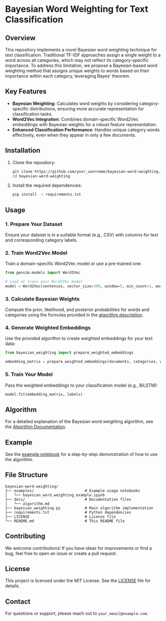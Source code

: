 
# Bayesian Word Weighting for Text Classification

## Overview

This repository implements a novel Bayesian word weighting technique for text classification. Traditional TF-IDF approaches assign a single weight to a word across all categories, which may not reflect its category-specific importance. To address this limitation, we propose a Bayesian-based word weighting method that assigns unique weights to words based on their importance within each category, leveraging Bayes' theorem.

## Key Features

- **Bayesian Weighting**: Calculates word weights by considering category-specific distributions, ensuring more accurate representation for classification tasks.
- **Word2Vec Integration**: Combines domain-specific Word2Vec embeddings with Bayesian weights for a robust feature representation.
- **Enhanced Classification Performance**: Handles unique category words effectively, even when they appear in only a few documents.

## Installation

1. Clone the repository:
   ```bash
   git clone https://github.com/your_username/bayesian-word-weighting.git
   cd bayesian-word-weighting
   ```

2. Install the required dependencies:
   ```bash
   pip install -r requirements.txt
   ```

## Usage

### 1. Prepare Your Dataset
Ensure your dataset is in a suitable format (e.g., CSV) with columns for text and corresponding category labels.

### 2. Train Word2Vec Model
Train a domain-specific Word2Vec model or use a pre-trained one:
```python
from gensim.models import Word2Vec

# Load or train your Word2Vec model
model = Word2Vec(sentences, vector_size=300, window=5, min_count=1, workers=4)
```

### 3. Calculate Bayesian Weights
Compute the prior, likelihood, and posterior probabilities for words and categories using the formulas provided in the [algorithm description](docs/algorithm.md).

### 4. Generate Weighted Embeddings
Use the provided algorithm to create weighted embeddings for your text data:
```python
from bayesian_weighting import prepare_weighted_embeddings

embedding_matrix = prepare_weighted_embeddings(documents, categories, word2vec_model, bayesian_weights, max_len=128)
```

### 5. Train Your Model
Pass the weighted embeddings to your classification model (e.g., BiLSTM):
```python
model.fit(embedding_matrix, labels)
```

## Algorithm

For a detailed explanation of the Bayesian word weighting algorithm, see the [Algorithm Documentation](docs/algorithm.md).

## Example

See the [example notebook](examples/bayesian_word_weighting_example.ipynb) for a step-by-step demonstration of how to use the algorithm.

## File Structure

```
bayesian-word-weighting/
├── examples/                       # Example usage notebooks
│   └── bayesian_word_weighting_example.ipynb
├── docs/                           # Documentation files
│   └── algorithm.md
├── bayesian_weighting.py           # Main algorithm implementation
├── requirements.txt                # Python dependencies
├── LICENSE                         # License file
└── README.md                       # This README file
```

## Contributing

We welcome contributions! If you have ideas for improvements or find a bug, feel free to open an issue or create a pull request.

## License

This project is licensed under the MIT License. See the [LICENSE](LICENSE) file for details.

## Contact

For questions or support, please reach out to `your_email@example.com`.

